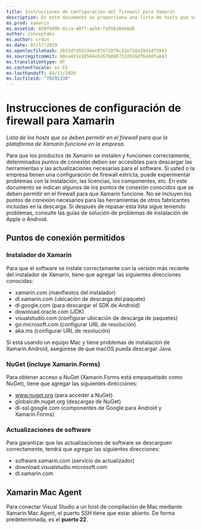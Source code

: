 ```yaml
---
title: Instrucciones de configuración del firewall para Xamarin
description: En este documento se proporciona una lista de hosts que se deben permitir en la lista blanca del firewall para que Xamarin funcione en un entorno corporativo.
ms.prod: xamarin
ms.assetid: 658f699b-8cca-48f7-ae54-fa956384b6d6
author: conceptdev
ms.author: crdun
ms.date: 07/17/2019
ms.openlocfilehash: 2b52dfd55194ec076f28f8c33e758a39d14f5943
ms.sourcegitcommit: b0ea451e18504e6267b896732dd26df64ddfa843
ms.translationtype: HT
ms.contentlocale: es-ES
ms.lasthandoff: 04/13/2020
ms.locfileid: "70291330"
---
```

# <a name="xamarin-firewall-configuration-instructions"></a>Instrucciones de configuración de firewall para Xamarin

_Lista de los hosts que se deben permitir en el firewall para que la plataforma de Xamarin funcione en la empresa._

Para que los productos de Xamarin se instalen y funcionen correctamente, determinados puntos de conexión deben ser accesibles para descargar las herramientas y las actualizaciones necesarias para el software. Si usted o la empresa tienen una configuración de firewall estricta, puede experimentar problemas con la instalación, las licencias, los componentes, etc. En este documento se indican algunos de los puntos de conexión conocidos que se deben permitir en el firewall para que Xamarin funcione. No se incluyen los puntos de conexión necesarios para las herramientas de otros fabricantes incluidas en la descarga. Si después de repasar esta lista sigue teniendo problemas, consulte las guías de solución de problemas de instalación de Apple o Android.

## <a name="endpoints-to-allow"></a>Puntos de conexión permitidos

### <a name="xamarin-installer"></a>Instalador de Xamarin

Para que el software se instale correctamente con la versión más reciente del instalador de Xamarin, tiene que agregar las siguientes direcciones conocidas:

- xamarin.com (manifiestos del instalador)
- dl.xamarin.com (ubicación de descarga del paquete)
- dl.google.com (para descargar el SDK de Android)
- download.oracle.com (JDK)
- visualstudio.com (configurar ubicación de descarga de paquetes)
- go.microsoft.com (configurar URL de resolución)
- aka.ms (configurar URL de resolución)

Si está usando un equipo Mac y tiene problemas de instalación de Xamarin.Android, asegúrese de que macOS pueda descargar Java.

### <a name="nuget-including-xamarinforms"></a>NuGet (incluye Xamarin.Forms)

Para obtener acceso a NuGet (Xamarin.Forms está empaquetado como NuGet), tiene que agregar las siguientes direcciones:

- www.nuget.org (para acceder a NuGet)
- globalcdn.nuget.org (descargas de NuGet)
- dl-ssl.google.com (componentes de Google para Android y Xamarin.Forms)

### <a name="software-updates"></a>Actualizaciones de software

Para garantizar que las actualizaciones de software se descarguen correctamente, tendrá que agregar las siguientes direcciones:

- software.xamarin.com (servicio de actualizador)
- download.visualstudio.microsoft.com
- dl.xamarin.com

## <a name="xamarin-mac-agent"></a>Xamarin Mac Agent

Para conectar Visual Studio a un host de compilación de Mac mediante Xamarin Mac Agent, el puerto SSH tiene que estar abierto. De forma predeterminada, es el **puerto 22**.
